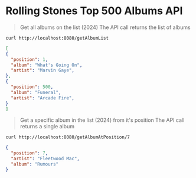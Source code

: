 # Rolling Stones Top 500 Albums API

> Get all albums on the list (2024)
> The API call returns the list of albums

`curl http://localhost:8080/getAlbumList`

```json
[
{
  "position": 1,
  "album": "What's Going On",
  "artist": "Marvin Gaye",
},
{
  "position": 500,
  "album": "Funeral",
  "artist": "Arcade Fire",
}
]
```

> Get a specific album in the list (2024) from it's position
> The API call returns a single album

`curl http://localhost:8080/getAlbumAtPosition/7`

```json
{
  "position": 7,
  "artist": "Fleetwood Mac",
  "album": "Rumours"
}
```
